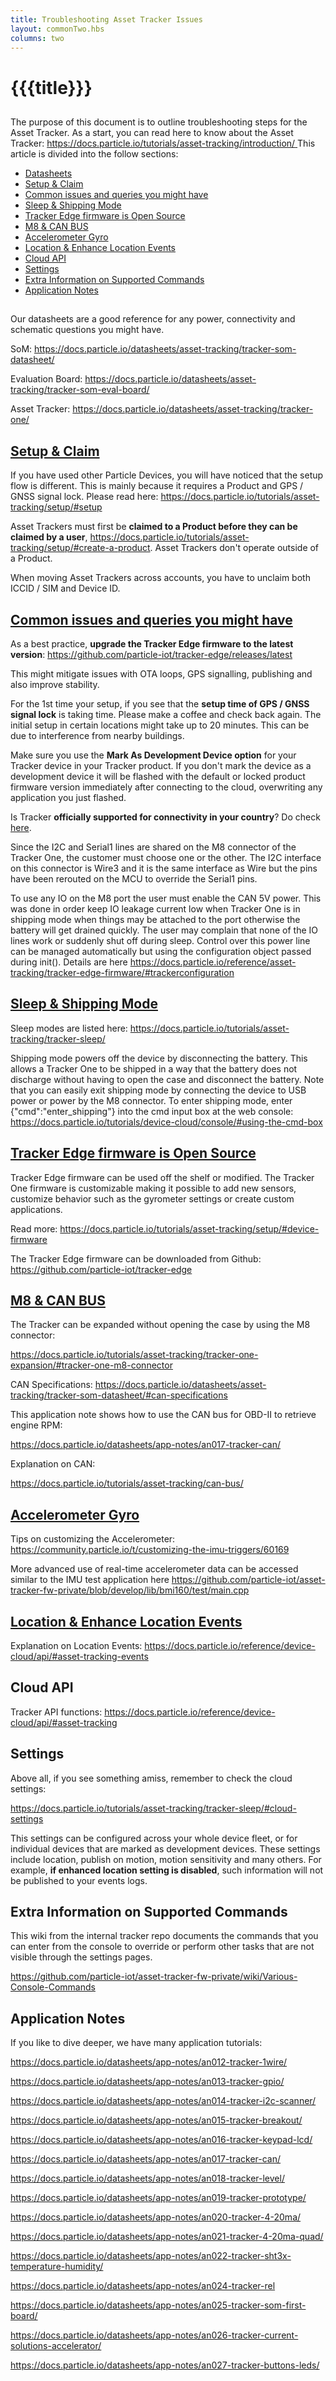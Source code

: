 ```yaml
---
title: Troubleshooting Asset Tracker Issues
layout: commonTwo.hbs
columns: two
---
```


# {{{title}}}
## <Introduction>

The purpose of this document is to outline troubleshooting steps for the Asset Tracker. As a start, you can read here to know about the Asset Tracker: [https://docs.particle.io/tutorials/asset-tracking/introduction/ ](/tutorials/asset-tracking/introduction/)This article is divided into the follow sections:

* [Datasheets](#h%5F01FPVVTE9EGRRB36WAP7F4DK22)
* [Setup & Claim](#h%5F01FPVVTQWC9DPRF3WT1SPNYQK6)
* [Common issues and queries you might have](#h%5F01FPVVV3VEJ5V2F2KXQV31W0VY)
* [Sleep & Shipping Mode](#h%5F01FPVVVEAJBSDVMA6XPAKCVDS5)
* [Tracker Edge firmware is Open Source](#h%5F01FPVVVRQJMCW68MSY5BYRK0HQ)
* [M8 & CAN BUS](#h%5F01FPVVW1P3XHDSZ49B4QEAZPS3)
* [Accelerometer Gyro](#h%5F01FPVVW8SBDBSX35X2SJPJ72Z5)
* [Location & Enhance Location Events](#h%5F01FPVVWGVKWBTCQH69DXBK0852)
* [Cloud API](#h%5F01FPVVWSN06R6YJ0RMNJGQ9B8X)
* [Settings](#h%5F01FPVVXEWCABCKHBH8ZVRR8KJ5)
* [Extra Information on Supported Commands](#h%5F01FPVVXQFGSKKC8XZF48GW7VQM)
* [Application Notes](#h%5F01FPVVY80NQ5CK4CT1D4KJYN1V)

## <Datasheets>

Our datasheets are a good reference for any power, connectivity and schematic questions you might have.

SoM: <https://docs.particle.io/datasheets/asset-tracking/tracker-som-datasheet/>

Evaluation Board: <https://docs.particle.io/datasheets/asset-tracking/tracker-som-eval-board/>

Asset Tracker: <https://docs.particle.io/datasheets/asset-tracking/tracker-one/>

## [**Setup & Claim**](Setup-Claim)

If you have used other Particle Devices, you will have noticed that the setup flow is different. This is mainly because it requires a Product and GPS / GNSS signal lock. Please read here: <https://docs.particle.io/tutorials/asset-tracking/setup/#setup>

Asset Trackers must first be **claimed to a Product before they can be claimed by a user**, <https://docs.particle.io/tutorials/asset-tracking/setup/#create-a-product>. Asset Trackers don't operate outside of a Product. 

When moving Asset Trackers across accounts, you have to unclaim both ICCID / SIM and Device ID.

## [**Common issues and queries you might have**](Common-issues%20and-queries)

As a best practice, **upgrade the Tracker Edge firmware to the latest version**: <https://github.com/particle-iot/tracker-edge/releases/latest>

This might mitigate issues with OTA loops, GPS signalling, publishing and also improve stability.

For the 1st time your setup, if you see that the **setup time of GPS / GNSS signal lock** is taking time. Please make a coffee and check back again. The initial setup in certain locations might take up to 20 minutes. This can be due to interference from nearby buildings.

Make sure you use the **Mark As Development Device option** for your Tracker device in your Tracker product. If you don't mark the device as a development device it will be flashed with the default or locked product firmware version immediately after connecting to the cloud, overwriting any application you just flashed.

Is Tracker **officially supported for connectivity in your country**? Do check [here](/tutorials/cellular-connectivity/cellular-carriers/?tab=ByDevice&device=Tracker%20T524%2FONE524%20LTE%20CAT1%2F3G%2F2G%20%28Europe%29%20EtherSIM&region=All).

Since the I2C and Serial1 lines are shared on the M8 connector of the Tracker One, the customer must choose one or the other. The I2C interface on this connector is Wire3 and it is the same interface as Wire but the pins have been rerouted on the MCU to override the Serial1 pins.

To use any IO on the M8 port the user must enable the CAN 5V power. This was done in order keep IO leakage current low when Tracker One is in shipping mode when things may be attached to the port otherwise the battery will get drained quickly. The user may complain that none of the IO lines work or suddenly shut off during sleep. Control over this power line can be managed automatically but using the configuration object passed during init(). Details are here <https://docs.particle.io/reference/asset-tracking/tracker-edge-firmware/#trackerconfiguration>

## [**Sleep & Shipping Mode**](Sleep-Shipping-Mode)

Sleep modes are listed here: <https://docs.particle.io/tutorials/asset-tracking/tracker-sleep/>

Shipping mode powers off the device by disconnecting the battery. This allows a Tracker One to be shipped in a way that the battery does not discharge without having to open the case and disconnect the battery. Note that you can easily exit shipping mode by connecting the device to USB power or power by the M8 connector. To enter shipping mode, enter {"cmd":"enter\_shipping"} into the cmd input box at the web console: <https://docs.particle.io/tutorials/device-cloud/console/#using-the-cmd-box>

## [**Tracker Edge firmware is Open Source**](Tracker-Edge-firmware-is-Open-Source)

Tracker Edge firmware can be used off the shelf or modified. The Tracker One firmware is customizable making it possible to add new sensors, customize behavior such as the gyrometer settings or create custom applications.

Read more: <https://docs.particle.io/tutorials/asset-tracking/setup/#device-firmware>

The Tracker Edge firmware can be downloaded from Github: <https://github.com/particle-iot/tracker-edge>

## [**M8 & CAN BUS**](M8-CAN-BUS)

The Tracker can be expanded without opening the case by using the M8 connector:

<https://docs.particle.io/tutorials/asset-tracking/tracker-one-expansion/#tracker-one-m8-connector>

CAN Specifications: <https://docs.particle.io/datasheets/asset-tracking/tracker-som-datasheet/#can-specifications>

This application note shows how to use the CAN bus for OBD-II to retrieve engine RPM:

<https://docs.particle.io/datasheets/app-notes/an017-tracker-can/>

Explanation on CAN:

<https://docs.particle.io/tutorials/asset-tracking/can-bus/>

## [**Accelerometer Gyro**](Accelerometer-Gyro)

Tips on customizing the Accelerometer: <https://community.particle.io/t/customizing-the-imu-triggers/60169>

More advanced use of real-time accelerometer data can be accessed similar to the IMU test application here <https://github.com/particle-iot/asset-tracker-fw-private/blob/develop/lib/bmi160/test/main.cpp>

## [**Location & Enhance Location Events**](Location-Enhance-Location-Events)

Explanation on Location Events: <https://docs.particle.io/reference/device-cloud/api/#asset-tracking-events>

## Cloud API

Tracker API functions: <https://docs.particle.io/reference/device-cloud/api/#asset-tracking>

## Settings

Above all, if you see something amiss, remember to check the cloud settings:

<https://docs.particle.io/tutorials/asset-tracking/tracker-sleep/#cloud-settings>

This settings can be configured across your whole device fleet, or for individual devices that are marked as development devices. These settings include location, publish on motion, motion sensitivity and many others. For example, **if enhanced location setting is disabled**, such information will not be published to your events logs.
  
  
## Extra Information on Supported Commands

This wiki from the internal tracker repo documents the commands that you can enter from the console to override or perform other tasks that are not visible through the settings pages.

<https://github.com/particle-iot/asset-tracker-fw-private/wiki/Various-Console-Commands>
  
  
## Application Notes

If you like to dive deeper, we have many application tutorials:

<https://docs.particle.io/datasheets/app-notes/an012-tracker-1wire/>

<https://docs.particle.io/datasheets/app-notes/an013-tracker-gpio/>

<https://docs.particle.io/datasheets/app-notes/an014-tracker-i2c-scanner/>

<https://docs.particle.io/datasheets/app-notes/an015-tracker-breakout/>

<https://docs.particle.io/datasheets/app-notes/an016-tracker-keypad-lcd/>

<https://docs.particle.io/datasheets/app-notes/an017-tracker-can/>

<https://docs.particle.io/datasheets/app-notes/an018-tracker-level/>

<https://docs.particle.io/datasheets/app-notes/an019-tracker-prototype/>

<https://docs.particle.io/datasheets/app-notes/an020-tracker-4-20ma/>

<https://docs.particle.io/datasheets/app-notes/an021-tracker-4-20ma-quad/>

<https://docs.particle.io/datasheets/app-notes/an022-tracker-sht3x-temperature-humidity/>

<https://docs.particle.io/datasheets/app-notes/an024-tracker-rel>

<https://docs.particle.io/datasheets/app-notes/an025-tracker-som-first-board/>

<https://docs.particle.io/datasheets/app-notes/an026-tracker-current-solutions-accelerator/>

<https://docs.particle.io/datasheets/app-notes/an027-tracker-buttons-leds/>
